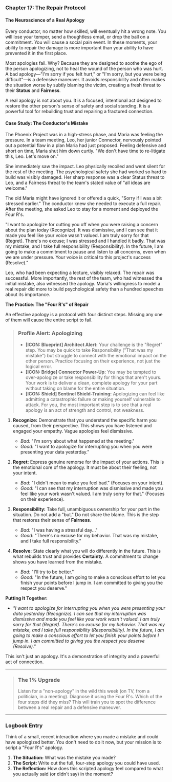 ### **Chapter 17: The Repair Protocol**
#### The Neuroscience of a Real Apology

Every conductor, no matter how skilled, will eventually hit a wrong note. You will lose your temper, send a thoughtless email, or drop the ball on a commitment. You will cause a social pain event. In these moments, your ability to repair the damage is more important than your ability to have prevented it in the first place.

Most apologies fail. Why? Because they are designed to soothe the ego of the person apologizing, not to heal the wound of the person who was hurt. A bad apology—"I'm sorry if you felt hurt," or "I'm sorry, but you were being difficult"—is a defensive maneuver. It avoids responsibility and often makes the situation worse by subtly blaming the victim, creating a fresh threat to their **Status** and **Fairness**.

A real apology is not about you. It is a focused, intentional act designed to restore the other person's sense of safety and social standing. It is a powerful tool for rebuilding trust and repairing a fractured connection.

#### **Case Study: The Conductor's Mistake**
The Phoenix Project was in a high-stress phase, and Maria was feeling the pressure. In a team meeting, Leo, her junior Connector, nervously pointed out a potential flaw in a plan Maria had just proposed. Feeling defensive and short on time, Maria shut him down curtly. "We don't have time to re-litigate this, Leo. Let's move on."

She immediately saw the impact. Leo physically recoiled and went silent for the rest of the meeting. The psychological safety she had worked so hard to build was visibly damaged. Her sharp response was a clear Status threat to Leo, and a Fairness threat to the team's stated value of "all ideas are welcome."

The old Maria might have ignored it or offered a quick, "Sorry if I was a bit stressed earlier." The conductor knew she needed to execute a full repair. After the meeting, she asked Leo to stay for a moment and deployed the Four R's.

"I want to apologize for cutting you off when you were raising a concern about the plan today (Recognize). It was dismissive, and I can see that it made you feel like your voice wasn't valued. I am truly sorry for that (Regret). There's no excuse; I was stressed and I handled it badly. That was my mistake, and I take full responsibility (Responsibility). In the future, I am going to make a commitment to pause and listen to all concerns, even when we are under pressure. Your voice is critical to this project's success (Resolve)."

Leo, who had been expecting a lecture, visibly relaxed. The repair was successful. More importantly, the rest of the team, who had witnessed the initial mistake, also witnessed the apology. Maria's willingness to model a real repair did more to build psychological safety than a hundred speeches about its importance.

**The Practice: The "Four R's" of Repair**

An effective apology is a protocol with four distinct steps. Missing any one of them will cause the entire script to fail.

> ### **Profile Alert: Apologizing**
>
> *   **[ICON: Blueprint] Architect Alert:** Your challenge is the "Regret" step. You may be quick to take Responsibility ("That was my mistake") but struggle to connect with the emotional impact on the other person. Practice focusing on their experience, not just the logical error.
> *   **[ICON: Bridge] Connector Power-Up:** You may be tempted to over-apologize or take responsibility for things that aren't yours. Your work is to deliver a clean, complete apology for your part without taking on blame for the entire situation.
> *   **[ICON: Shield] Sentinel Shield-Training:** Apologizing can feel like admitting a catastrophic failure or making yourself vulnerable to attack. For you, the most important step is to see that a real apology is an act of strength and control, not weakness.

1.  **Recognize:** Demonstrate that you understand the specific harm you caused, from their perspective. This shows you have listened and engaged your empathy. Vague apologies feel dismissive.
    *   *Bad:* "I'm sorry about what happened at the meeting."
    *   *Good:* "I want to apologize for interrupting you when you were presenting your data yesterday."

2.  **Regret:** Express genuine remorse for the impact of your actions. This is the emotional core of the apology. It must be about their feeling, not your intent.
    *   *Bad:* "I didn't mean to make you feel bad." (Focuses on your intent).
    *   *Good:* "I can see that my interruption was dismissive and made you feel like your work wasn't valued. I am truly sorry for that." (Focuses on their experience).

3.  **Responsibility:** Take full, unambiguous ownership for your part in the situation. Do not add a "but." Do not share the blame. This is the step that restores their sense of **Fairness**.
    *   *Bad:* "I was having a stressful day..."
    *   *Good:* "There's no excuse for my behavior. That was my mistake, and I take full responsibility."

4.  **Resolve:** State clearly what you will do differently in the future. This is what rebuilds trust and provides **Certainty**. A commitment to change shows you have learned from the mistake.
    *   *Bad:* "I'll try to be better."
    *   *Good:* "In the future, I am going to make a conscious effort to let you finish your points before I jump in. I am committed to giving you the respect you deserve."

**Putting It Together:**
*   *"I want to apologize for interrupting you when you were presenting your data yesterday (Recognize). I can see that my interruption was dismissive and made you feel like your work wasn't valued. I am truly sorry for that (Regret). There's no excuse for my behavior. That was my mistake, and I take full responsibility (Responsibility). In the future, I am going to make a conscious effort to let you finish your points before I jump in. I am committed to giving you the respect you deserve (Resolve)."*

This isn't just an apology. It's a demonstration of integrity and a powerful act of connection.

---
> ### **The 1% Upgrade**
>
> Listen for a "non-apology" in the wild this week (on TV, from a politician, in a meeting). Diagnose it using the Four R's. Which of the four steps did they miss? This will train you to spot the difference between a real repair and a defensive maneuver.

---
### **Logbook Entry**

Think of a small, recent interaction where you made a mistake and could have apologized better. You don't need to do it now, but your mission is to script a "Four R's" apology.

1.  **The Situation:** What was the mistake you made?
2.  **The Script:** Write out the full, four-step apology you could have used.
3.  **The Reflection:** How does this scripted apology feel compared to what you actually said (or didn't say) in the moment?
